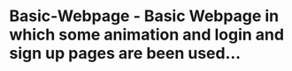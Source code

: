 # Basic-Webpage - Basic Webpage in which some animation and login and sign up pages are been used...
